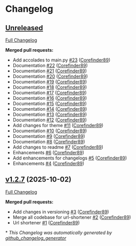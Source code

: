 # Changelog

## [Unreleased](https://github.com/Corefinder89/corefinder/tree/HEAD)

[Full Changelog](https://github.com/Corefinder89/corefinder/compare/v1.2.7...HEAD)

**Merged pull requests:**

- Add accolades to main.py [\#23](https://github.com/Corefinder89/corefinder/pull/23) ([Corefinder89](https://github.com/Corefinder89))
- Documentation [\#22](https://github.com/Corefinder89/corefinder/pull/22) ([Corefinder89](https://github.com/Corefinder89))
- Documentation [\#21](https://github.com/Corefinder89/corefinder/pull/21) ([Corefinder89](https://github.com/Corefinder89))
- Documentation [\#20](https://github.com/Corefinder89/corefinder/pull/20) ([Corefinder89](https://github.com/Corefinder89))
- Documentation [\#19](https://github.com/Corefinder89/corefinder/pull/19) ([Corefinder89](https://github.com/Corefinder89))
- Documentation [\#18](https://github.com/Corefinder89/corefinder/pull/18) ([Corefinder89](https://github.com/Corefinder89))
- Documentation [\#17](https://github.com/Corefinder89/corefinder/pull/17) ([Corefinder89](https://github.com/Corefinder89))
- Documentation [\#16](https://github.com/Corefinder89/corefinder/pull/16) ([Corefinder89](https://github.com/Corefinder89))
- Documentation [\#15](https://github.com/Corefinder89/corefinder/pull/15) ([Corefinder89](https://github.com/Corefinder89))
- Documentation [\#14](https://github.com/Corefinder89/corefinder/pull/14) ([Corefinder89](https://github.com/Corefinder89))
- Documentation [\#13](https://github.com/Corefinder89/corefinder/pull/13) ([Corefinder89](https://github.com/Corefinder89))
- Documentation [\#12](https://github.com/Corefinder89/corefinder/pull/12) ([Corefinder89](https://github.com/Corefinder89))
- Add changes for theme [\#11](https://github.com/Corefinder89/corefinder/pull/11) ([Corefinder89](https://github.com/Corefinder89))
- Documentation [\#10](https://github.com/Corefinder89/corefinder/pull/10) ([Corefinder89](https://github.com/Corefinder89))
- Documentation [\#9](https://github.com/Corefinder89/corefinder/pull/9) ([Corefinder89](https://github.com/Corefinder89))
- Documentation [\#8](https://github.com/Corefinder89/corefinder/pull/8) ([Corefinder89](https://github.com/Corefinder89))
- Add changes to readme [\#7](https://github.com/Corefinder89/corefinder/pull/7) ([Corefinder89](https://github.com/Corefinder89))
- Enhancements [\#6](https://github.com/Corefinder89/corefinder/pull/6) ([Corefinder89](https://github.com/Corefinder89))
- Add enhancements for changelogs [\#5](https://github.com/Corefinder89/corefinder/pull/5) ([Corefinder89](https://github.com/Corefinder89))
- Enhancements [\#4](https://github.com/Corefinder89/corefinder/pull/4) ([Corefinder89](https://github.com/Corefinder89))

## [v1.2.7](https://github.com/Corefinder89/corefinder/tree/v1.2.7) (2025-10-02)

[Full Changelog](https://github.com/Corefinder89/corefinder/compare/720168c4548cb200a3beeee0cf6ef6a4ca56e635...v1.2.7)

**Merged pull requests:**

- Add changes in versioning [\#3](https://github.com/Corefinder89/corefinder/pull/3) ([Corefinder89](https://github.com/Corefinder89))
- Merge all codebase for url-shortener [\#2](https://github.com/Corefinder89/corefinder/pull/2) ([Corefinder89](https://github.com/Corefinder89))
- Url shortener [\#1](https://github.com/Corefinder89/corefinder/pull/1) ([Corefinder89](https://github.com/Corefinder89))



\* *This Changelog was automatically generated by [github_changelog_generator](https://github.com/github-changelog-generator/github-changelog-generator)*
